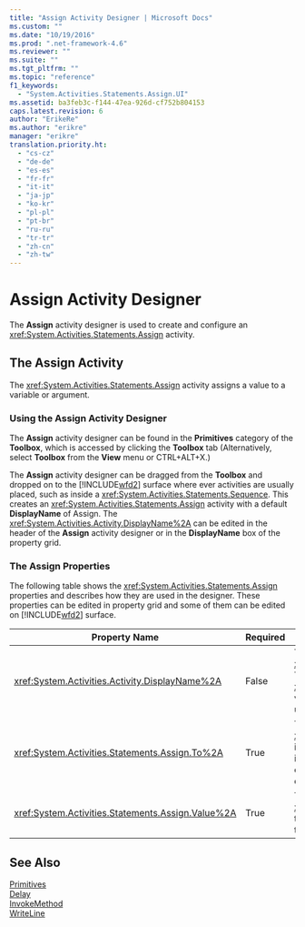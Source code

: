 ```yaml
---
title: "Assign Activity Designer | Microsoft Docs"
ms.custom: ""
ms.date: "10/19/2016"
ms.prod: ".net-framework-4.6"
ms.reviewer: ""
ms.suite: ""
ms.tgt_pltfrm: ""
ms.topic: "reference"
f1_keywords: 
  - "System.Activities.Statements.Assign.UI"
ms.assetid: ba3feb3c-f144-47ea-926d-cf752b804153
caps.latest.revision: 6
author: "ErikeRe"
ms.author: "erikre"
manager: "erikre"
translation.priority.ht: 
  - "cs-cz"
  - "de-de"
  - "es-es"
  - "fr-fr"
  - "it-it"
  - "ja-jp"
  - "ko-kr"
  - "pl-pl"
  - "pt-br"
  - "ru-ru"
  - "tr-tr"
  - "zh-cn"
  - "zh-tw"
---
```

# Assign Activity Designer
The **Assign** activity designer is used to create and configure an <xref:System.Activities.Statements.Assign> activity.  
  
## The Assign Activity  
 The <xref:System.Activities.Statements.Assign> activity assigns a value to a variable or argument.  
  
### Using the Assign Activity Designer  
 The **Assign** activity designer can be found in the **Primitives** category of the **Toolbox**, which is accessed by clicking the **Toolbox** tab (Alternatively, select **Toolbox** from the **View** menu or CTRL+ALT+X.)  
  
 The **Assign** activity designer can be dragged from the **Toolbox** and dropped on to the [!INCLUDE[wfd2](../workflow-designer/includes/wfd2_md.md)] surface where ever activities are usually placed, such as inside a <xref:System.Activities.Statements.Sequence>. This creates an <xref:System.Activities.Statements.Assign> activity with a default **DisplayName** of Assign. The <xref:System.Activities.Activity.DisplayName%2A> can be edited in the header of the **Assign** activity designer or in the **DisplayName** box of the property grid.  
  
### The Assign Properties  
 The following table shows the <xref:System.Activities.Statements.Assign> properties and describes how they are used in the designer. These properties can be edited in property grid and some of them can be edited on [!INCLUDE[wfd2](../workflow-designer/includes/wfd2_md.md)] surface.  
  
|Property Name|Required|Usage|  
|-------------------|--------------|-----------|  
|<xref:System.Activities.Activity.DisplayName%2A>|False|The friendly name of the <xref:System.Activities.Statements.Assign> activity. The default is Assign. Although the <xref:System.Activities.Activity.DisplayName%2A> value is not strictly required, it is a best practice to use one.|  
|<xref:System.Activities.Statements.Assign.To%2A>|True|The variable or argument to which the <xref:System.Activities.Statements.Assign.Value%2A> is assigned. This must be a valid Visual Basic identifier. To set the property, type a Visual Basic expression in the **To** box on the **Assign** activity designer or in the property grid.|  
|<xref:System.Activities.Statements.Assign.Value%2A>|True|The value that is assigned to the variable. To set the <xref:System.Activities.Statements.Assign.Value%2A>, type a Visual Basic expression in the **Value** box on the **Assign** activity designer or in the property grid.|  
  
## See Also  
 [Primitives](../workflow-designer/primitives-activity-designers.md)   
 [Delay](../workflow-designer/delay-activity-designer.md)   
 [InvokeMethod](../workflow-designer/invokemethod-activity-designer.md)   
 [WriteLine](../workflow-designer/writeline-activity-designer.md)
